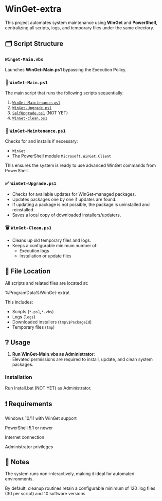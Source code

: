 # WinGet-extra

This project automates system maintenance using **WinGet** and **PowerShell**, centralizing all scripts, logs, and temporary files under the same directory.

## 🗂️ Script Structure

### `Winget-Main.vbs`
Launches **WinGet-Main.ps1** bypassing the Execution Policy.

### 📃 `WinGet-Main.ps1`
The main script that runs the following scripts sequentially:
1. [`WinGet-Maintenance.ps1`](#winget-maintenanceps1)
2. [`WinGet-Upgrade.ps1`](#winget-upgradeps1)
3. [`SelfUpgrade.ps1`](#selfupgradeps1) (NOT YET)
4. [`WinGet-Clean.ps1`](#winget-cleanps1)

### 🔧 `WinGet-Maintenance.ps1`
Checks for and installs if necessary:
- `WinGet`
- The PowerShell module `Microsoft.WinGet.Client`

This ensures the system is ready to use advanced WinGet commands from PowerShell.

### ✅ `WinGet-Upgrade.ps1`
- Checks for available updates for WinGet-managed packages.
- Updates packages one by one if updates are found.
- If updating a package is not possible, the package is uninstalled and reinstalled.
- Saves a local copy of downloaded installers/updaters.

### 🗑️ `WinGet-Clean.ps1`
- Cleans up old temporary files and logs.
- Keeps a configurable minimum number of:
  - Execution logs
  - Installation or update files

## 📂 File Location

All scripts and related files are located at:

%ProgramData%\WinGet-extra\

This includes:
- Scripts (`*.ps1`,`*.vbs`)
- Logs (`logs`)
- Downloaded installers (`tmp\$PackageId`)
- Temporary files (`tmp`)

## ❔ Usage

1. **Run WinGet-Main.vbs as Administrator:**  
   Elevated permissions are required to install, update, and clean system packages.

### Installation
Run Install.bat (NOT YET) as Administrator.

## ❗ Requirements

Windows 10/11 with WinGet support

PowerShell 5.1 or newer

Internet connection

Administrator privileges


## 📌 Notes

The system runs non-interactively, making it ideal for automated environments.

By default, cleanup routines retain a configurable minimum of 120 .log files (30 per script) and 10 software versions.
